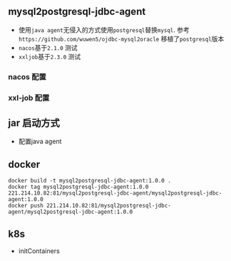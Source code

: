 ## mysql2postgresql-jdbc-agent

- 使用`java agent`无侵入的方式使用`postgresql`替换`mysql`. 参考 `https://github.com/wuwen5/ojdbc-mysql2oracle` 移植了`postgresql`版本
- `nacos`基于`2.1.0` 测试
- `xxljob`基于`2.3.0` 测试

### nacos 配置

### xxl-job 配置

## jar 启动方式

- 配置java agent

## docker

```
docker build -t mysql2postgresql-jdbc-agent:1.0.0 .
docker tag mysql2postgresql-jdbc-agent:1.0.0 221.214.10.82:81/mysql2postgresql-jdbc-agent/mysql2postgresql-jdbc-agent:1.0.0
docker push 221.214.10.82:81/mysql2postgresql-jdbc-agent/mysql2postgresql-jdbc-agent:1.0.0
```

## k8s

- initContainers